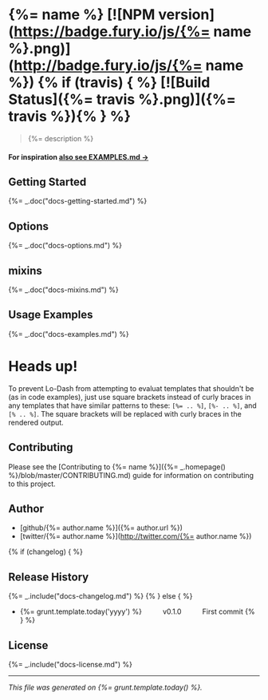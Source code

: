 # {%= name %} [![NPM version](https://badge.fury.io/js/{%= name %}.png)](http://badge.fury.io/js/{%= name %}) {% if (travis) { %} [![Build Status]({%= travis %}.png)]({%= travis %}){% } %}

> {%= description %}

#### For inspiration [also see EXAMPLES.md →](./EXAMPLES.md)

## Getting Started
{%= _.doc("docs-getting-started.md") %}

## Options
{%= _.doc("docs-options.md") %}

## mixins
{%= _.doc("docs-mixins.md") %}

## Usage Examples
{%= _.doc("docs-examples.md") %}

# Heads up!
To prevent Lo-Dash from attempting to evaluat templates that shouldn't be (as in code examples), just use square brackets instead of curly braces in any templates that have similar patterns to these: `[%= .. %]`, `[%- .. %]`, and `[% .. %]`. The square brackets will be replaced with curly braces in the rendered output.

## Contributing
Please see the [Contributing to {%= name %}]({%= _.homepage() %}/blob/master/CONTRIBUTING.md) guide for information on contributing to this project.

## Author

+ [github/{%= author.name %}]({%= author.url %})
+ [twitter/{%= author.name %}](http://twitter.com/{%= author.name %})

{% if (changelog) { %}
## Release History
{%= _.include("docs-changelog.md") %} {% } else { %}
 * {%= grunt.template.today('yyyy') %}   v0.1.0   First commit
{% } %}

## License
{%= _.include("docs-license.md") %}

***

_This file was generated on {%= grunt.template.today() %}._

[minimatch]: https://github.com/isaacs/minimatch
